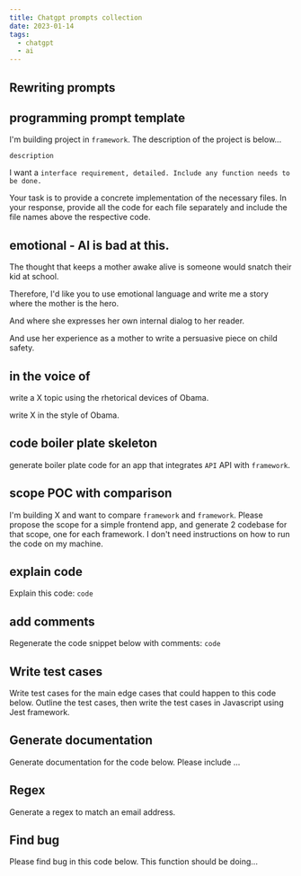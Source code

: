 ```yaml
---
title: Chatgpt prompts collection
date: 2023-01-14
tags:
  - chatgpt
  - ai
---
```


## Rewriting prompts

## programming prompt template

I'm building project in `framework`. The description of the project is below...

`description`

I want a `interface requirement, detailed. Include any function needs to be done.`

Your task is to provide a concrete implementation of the necessary files. In your response, provide all the code for each file separately and include the file names above the respective code.

## emotional - AI is bad at this.

The thought that keeps a mother awake alive is someone would snatch their kid at school.

Therefore, I'd like you to use emotional language and write me a story where the mother is the hero.

And where she expresses her own internal dialog to her reader.

And use her experience as a mother to write a persuasive piece on child safety.

## in the voice of

write a X topic using the rhetorical devices of Obama.

write X in the style of Obama.

## code boiler plate skeleton

generate boiler plate code for an app that integrates `API` API with `framework`.

## scope POC with comparison

I'm building X and want to compare `framework` and `framework`. Please propose the scope for a simple frontend app, and generate 2 codebase for that scope, one for each framework. I don't need instructions on how to run the code on my machine.

## explain code

Explain this code: `code`

## add comments

Regenerate the code snippet below with comments: `code`

## Write test cases

Write test cases for the main edge cases that could happen to this code below. Outline the test cases, then write the test cases in Javascript using Jest framework.

## Generate documentation

Generate documentation for the code below. Please include ...

## Regex

Generate a regex to match an email address.

## Find bug

Please find bug in this code below. This function should be doing...
